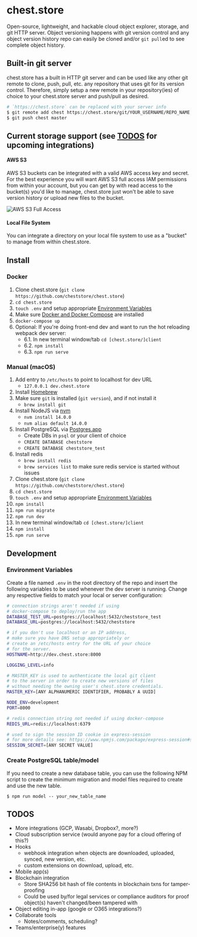 # chest.store

Open-source, lightweight, and hackable cloud object explorer,
storage, and git HTTP server. Object versioning happens
with git version control and any object version history repo
can easily be cloned and/or `git pull`ed to see complete object history.

## Built-in git server

chest.store has a built in HTTP git server and can be used
like any other git remote to clone, push, pull, etc. any repository that uses git
for its version control. Therefore, simply setup a new remote
in your repository(ies) of choice to your chest.store server and
push/pull as desired.

```sh
# `https://chest.store` can be replaced with your server info
$ git remote add chest https://chest.store/git/YOUR_USERNAME/REPO_NAME
$ git push chest master
```

## Current storage support (see [TODOS](#TODOS) for upcoming integrations)

#### AWS S3

AWS S3 buckets can be integrated with a valid AWS access key and secret.
For the best experience you will want AWS S3 full access IAM permissions
from within your account, but you can get by with read access to the bucket(s)
you'd like to manage, chest.store just won't be able to save version history or upload
new files to the bucket.

![AWS S3 Full Access](https://user-images.githubusercontent.com/13718950/82731922-03de7100-9cd8-11ea-8b48-9705cd1fd06a.png)

#### Local File System

You can integrate a directory on your local file system to use as a
"bucket" to manage from within chest.store.

## Install

### Docker

1. Clone chest.store (`git clone https://github.com/cheststore/chest.store`)
2. `cd chest.store`
3. `touch .env` and setup appropriate [Environment Variables](#Environment-Variables)
4. Make sure [Docker and Docker Compose](https://docs.docker.com/get-docker/) are installed
5. `docker-compose up`
6. Optional: If you're doing front-end dev and want to run the hot reloading webpack dev server:
   - 6.1. In new terminal window/tab `cd [chest.store/]client`
   - 6.2. `npm install`
   - 6.3. `npm run serve`

### Manual (macOS)

1. Add entry to `/etc/hosts` to point to localhost for dev URL
   - `127.0.0.1 dev.chest.store`
2. Install [Homebrew](https://brew.sh/)
3. Make sure `git` is installed (`git version`), and if not install it
   - `brew install git`
4. Install NodeJS via [nvm](https://github.com/nvm-sh/nvm)
   - `nvm install 14.0.0`
   - `nvm alias default 14.0.0`
5. Install PostgreSQL via [Postgres.app](https://postgresapp.com/)
   - Create DBs in `psql` or your client of choice
   - `CREATE DATABASE cheststore`
   - `CREATE DATABASE cheststore_test`
6. Install redis
   - `brew install redis`
   - `brew services list` to make sure redis service is started without issues
7. Clone chest.store (`git clone https://github.com/cheststore/chest.store`)
8. `cd chest.store`
9. `touch .env` and setup appropriate [Environment Variables](#Environment-Variables)
10. `npm install`
11. `npm run migrate`
12. `npm run dev`
13. In new terminal window/tab `cd [chest.store/]client`
14. `npm install`
15. `npm run serve`

## Development

### Environment Variables

Create a file named `.env` in the root directory of the repo and insert
the following variables to be used whenever the dev server is running. Change
any respective fields to match your local or server configuration:

```sh
# connection strings aren't needed if using
# docker-compose to deploy/run the app
DATABASE_TEST_URL=postgres://localhost:5432/cheststore_test
DATABASE_URL=postgres://localhost:5432/cheststore

# if you don't use localhost or an IP address,
# make sure you have DNS setup appropriately or
# create an /etc/hosts entry for the URL of your choice
# for the server.
HOSTNAME=http://dev.chest.store:8000

LOGGING_LEVEL=info

# MASTER_KEY is used to authenticate the local git client
# to the server in order to create new versions of files
# without needing the owning user's chest.store credentials.
MASTER_KEY=[ANY ALPHANUMERIC IDENTIFIER, PROBABLY A UUID]

NODE_ENV=development
PORT=8000

# redis connection string not needed if using docker-compose
REDIS_URL=redis://localhost:6379

# used to sign the session ID cookie in express-session
# for more details see: https://www.npmjs.com/package/express-session#secret
SESSION_SECRET=[ANY SECRET VALUE]
```

### Create PostgreSQL table/model

If you need to create a new database table, you can use the
following NPM script to create the minimum migration and
model files required to create and use the new table.

`$ npm run model -- your_new_table_name`

## TODOS

- More integrations (GCP, Wasabi, Dropbox?, more?)
- Cloud subscription service (would anyone pay for a cloud offering of this?)
- Hooks
  - webhook integration when objects are downloaded, uploaded, synced, new version, etc.
  - custom extensions on download, upload, etc.
- Mobile app(s)
- Blockchain integration
  - Store SHA256 bit hash of file contents in blockchain txns for tamper-proofing
  - Could be used by/for legal services or compliance auditors for proof object(s) haven't changed/been tampered with
- Object editing in-app (google or O365 integrations?)
- Collaborate tools
  - Notes/comments, scheduling?
- Teams/enterprise(y) features
